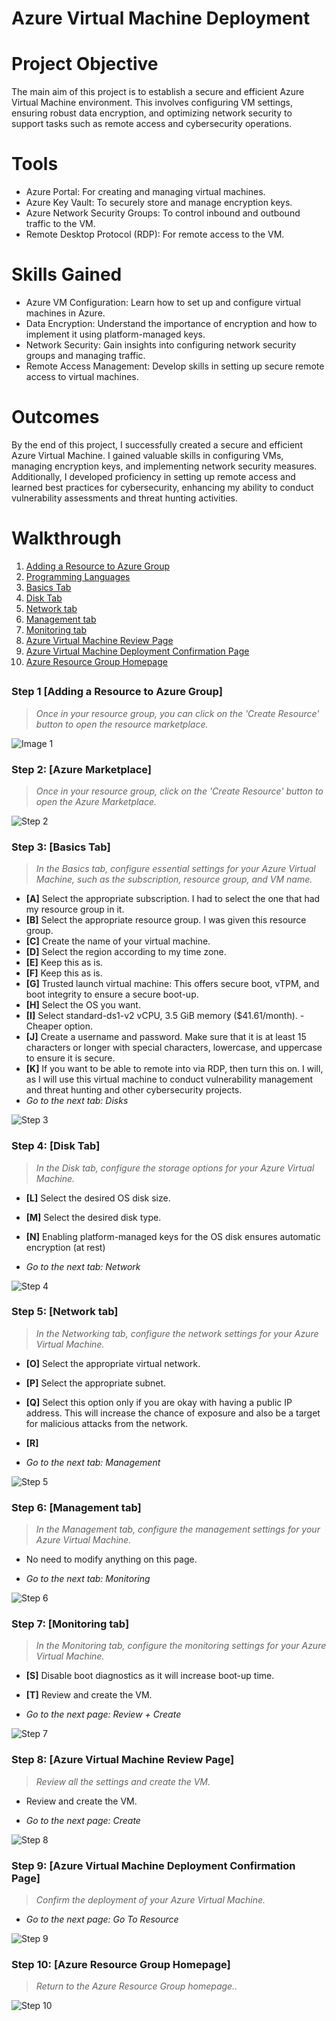# Azure Virtual Machine Deployment

# Project Objective

The main aim of this project is to establish a secure and efficient Azure Virtual Machine environment. This involves configuring VM settings, ensuring robust data encryption, and optimizing network security to support tasks such as remote access and cybersecurity operations.

# Tools 

- Azure Portal: For creating and managing virtual machines.
- Azure Key Vault: To securely store and manage encryption keys.
- Azure Network Security Groups: To control inbound and outbound traffic to the VM.
- Remote Desktop Protocol (RDP): For remote access to the VM.

# Skills Gained

- Azure VM Configuration: Learn how to set up and configure virtual machines in Azure.
- Data Encryption: Understand the importance of encryption and how to implement it using platform-managed keys.
- Network Security: Gain insights into configuring network security groups and managing traffic.
- Remote Access Management: Develop skills in setting up secure remote access to virtual machines.

# Outcomes 

By the end of this project, I successfully created a secure and efficient Azure Virtual Machine. I gained valuable skills in configuring VMs, managing encryption keys, and implementing network security measures. Additionally, I developed proficiency in setting up remote access and learned best practices for cybersecurity, enhancing my ability to conduct vulnerability assessments and threat hunting activities.

# Walkthrough

1. [Adding a Resource to Azure Group](#step-1-adding-a-resource-to-azure-group)
2. [Programming Languages](#step-2-azure-marketplace)
3. [Basics Tab](#step-3-basics-tab)
4. [Disk Tab](#step-4-disk-tab)
5. [Network tab](#step-5-network-tab)
6. [Management tab](#step-6-management-tab)
7. [Monitoring tab](#step-7-monitoring-tab)
8. [Azure Virtual Machine Review Page](#step-8-azure-virtual-machine-review-page)
9. [Azure Virtual Machine Deployment Confirmation Page](#step-9-azure-virtual-machine-deployment-confirmation-page)
10. [Azure Resource Group Homepage](#step-10-azure-resource-group-homepage) 
##

### Step 1 [Adding a Resource to Azure Group]

> _Once in your resource group, you can click on the 'Create Resource' button to open the resource marketplace._
> 
![ Image 1](images/1.jpg "CREATING A NEW RESOURCE INSIDE YOUR RESOURCE GROUP")


> 
### Step 2: [Azure Marketplace]

> _Once in your resource group, click on the 'Create Resource' button to open the Azure Marketplace._

![Step 2](images/2.jpg "Step 2 - Azure Marketplace")

> 
### Step 3: [Basics Tab]

> _In the Basics tab, configure essential settings for your Azure Virtual Machine, such as the subscription, resource group, and VM name._
- **[A]** Select the appropriate subscription. I had to select the one that had my resource group in it.
- **[B]** Select the appropriate resource group. I was given this resource group.
- **[C]** Create the name of your virtual machine.
- **[D]** Select the region according to my time zone.
- **[E]** Keep this as is.
- **[F]** Keep this as is.
- **[G]** Trusted launch virtual machine: This offers secure boot, vTPM, and boot integrity to ensure a secure boot-up.
- **[H]** Select the OS you want.
- **[I]** Select standard-ds1-v2 vCPU, 3.5 GiB memory ($41.61/month). - Cheaper option.
- **[J]** Create a username and password. Make sure that it is at least 15 characters or longer with special characters, lowercase, and uppercase to ensure it is secure.
- **[K]** If you want to be able to remote into via RDP, then turn this on. I will, as I will use this virtual machine to conduct vulnerability management and threat hunting and other cybersecurity projects.
- _Go to the next tab: Disks_

![Step 3](images/3.jpg "Step 3 Basics Setup")


> 
### Step 4: [Disk Tab]

> _In the Disk tab, configure the storage options for your Azure Virtual Machine._

- **[L]** Select the desired OS disk size.

- **[M]** Select the desired disk type.

- **[N]** Enabling platform-managed keys for the OS disk ensures automatic encryption (at rest)

- _Go to the next tab: Network_

![Step 4](images/4.jpg "Step 4 - Click Create Resource")


> 
### Step 5: [Network tab]

> _In the Networking tab, configure the network settings for your Azure Virtual Machine._

- **[O]** Select the appropriate virtual network. 

- **[P]** Select the appropriate subnet.


- **[Q]** Select this option only if you are okay with having a public IP address. This will increase the chance of exposure and also be a target for malicious attacks from the network.

- **[R]**

- _Go to the next tab: Management_
  
![Step 5](images/5.jpg "Step 5 - Network tab")


> 
### Step 6: [Management tab]

> _In the Management tab, configure the management settings for your Azure Virtual Machine._

- No need to modify anything on this page.

- _Go to the next tab: Monitoring_
  
![Step 6](images/6.jpg "Step 6 - Management tab")


> 
### Step 7: [Monitoring tab]

> _In the Monitoring tab, configure the monitoring settings for your Azure Virtual Machine._

- **[S]** Disable boot diagnostics as it will increase boot-up time.
  
- **[T]** Review and create the VM.

- _Go to the next page: Review + Create_

![Step 7](images/7.jpg "Step 7 - Monitoring tab")



> 
### Step 8: [Azure Virtual Machine Review Page]

> _Review all the settings and create the VM._

-  Review and create the VM.

- _Go to the next page: Create_

![Step 8](images/8.jpg "Step 8 - Azure Virtual Machine Review Page")


> 
### Step 9: [Azure Virtual Machine Deployment Confirmation Page]

> _Confirm the deployment of your Azure Virtual Machine._

- _Go to the next page: Go To Resource_

![Step 9](images/9.jpg "Step 9 - Azure Virtual Machine Deployment Confirmation Page")


> 
### Step 10: [Azure Resource Group Homepage]

> _Return to the Azure Resource Group homepage.._
>
![Step 10](images/10.jpg "Step 10 - Azure Resource Group Homepage")
